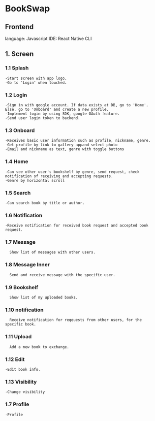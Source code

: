 # BookSwap
## Frontend
language: Javascript
IDE: React Native CLI

## 1. Screen
### 1.1 Splash
```
-Start screen with app logo. 
-Go to 'Login' when touched.
```
### 1.2 Login
```
-Sign in with google account. If data exists at DB, go to 'Home'. Else, go to 'Onboard' and create a new profile.
-Implement login by using SDK, google OAuth feature.
-Send user login token to backend.
```
### 1.3 Onboard
```
-Receives basic user information such as profile, nickname, genre.
-Get profile by link to gallery appand select photo
-Email and nickname as text, genre with toggle buttons
```
### 1.4 Home
```
-Can see other user's bookshelf by genre, send request, check notification of receiving and accepting requests.
-Genre by horizontal scroll 
```
### 1.5 Search
```
-Can search book by title or author.
```
### 1.6 Notification
```
-Receive notification for received book request and accepted book request.
```
### 1.7 Message
```
  Show list of messages with other users. 
```
### 1.8 Message Inner
```
  Send and receive message with the specific user.
```
### 1.9 Bookshelf
```
  Show list of my uploaded books. 
```
### 1.10 notification
```
  Receive notification for reqeuests from other users, for the specific book.
```
### 1.11 Upload
```
  Add a new book to exchange.
```
### 1.12 Edit
```
-Edit book info.
```
### 1.13 Visibility
```
-Change visibility
```
### 1.7 Profile
```
-Profile
```



